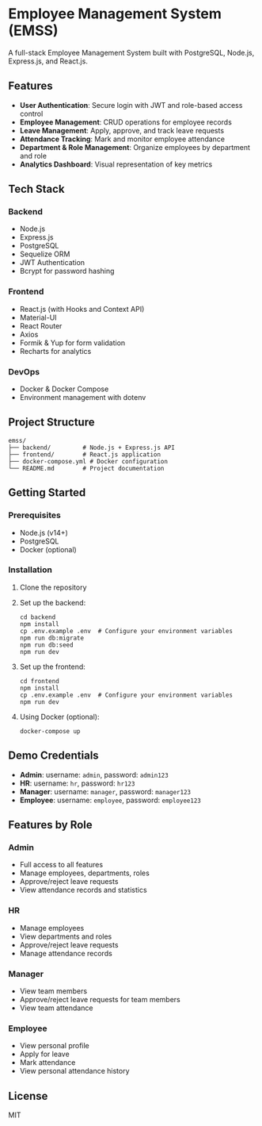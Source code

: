 # Employee Management System (EMSS)

A full-stack Employee Management System built with PostgreSQL, Node.js, Express.js, and React.js.

## Features

- **User Authentication**: Secure login with JWT and role-based access control
- **Employee Management**: CRUD operations for employee records
- **Leave Management**: Apply, approve, and track leave requests
- **Attendance Tracking**: Mark and monitor employee attendance
- **Department & Role Management**: Organize employees by department and role
- **Analytics Dashboard**: Visual representation of key metrics

## Tech Stack

### Backend
- Node.js
- Express.js
- PostgreSQL
- Sequelize ORM
- JWT Authentication
- Bcrypt for password hashing

### Frontend
- React.js (with Hooks and Context API)
- Material-UI
- React Router
- Axios
- Formik & Yup for form validation
- Recharts for analytics

### DevOps
- Docker & Docker Compose
- Environment management with dotenv

## Project Structure

```
emss/
├── backend/         # Node.js + Express.js API
├── frontend/        # React.js application
├── docker-compose.yml # Docker configuration
└── README.md        # Project documentation
```

## Getting Started

### Prerequisites
- Node.js (v14+)
- PostgreSQL
- Docker (optional)

### Installation

1. Clone the repository
2. Set up the backend:
   ```
   cd backend
   npm install
   cp .env.example .env  # Configure your environment variables
   npm run db:migrate
   npm run db:seed
   npm run dev
   ```

3. Set up the frontend:
   ```
   cd frontend
   npm install
   cp .env.example .env  # Configure your environment variables
   npm run dev
   ```

4. Using Docker (optional):
   ```
   docker-compose up
   ```

## Demo Credentials

- **Admin**: username: `admin`, password: `admin123`
- **HR**: username: `hr`, password: `hr123`
- **Manager**: username: `manager`, password: `manager123`
- **Employee**: username: `employee`, password: `employee123`

## Features by Role

### Admin
- Full access to all features
- Manage employees, departments, roles
- Approve/reject leave requests
- View attendance records and statistics

### HR
- Manage employees
- View departments and roles
- Approve/reject leave requests
- Manage attendance records

### Manager
- View team members
- Approve/reject leave requests for team members
- View team attendance

### Employee
- View personal profile
- Apply for leave
- Mark attendance
- View personal attendance history

## License

MIT
